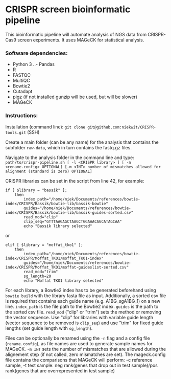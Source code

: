 # CRISPR screen bioinformatic pipeline


This bioinformatic pipeline will automate analysis of NGS data from CRISPR-Cas9 screen experiments. It uses MAGeCK for statistical analysis.

### Software dependencies:
- Python 3
..- Pandas
- R
- FASTQC
- MultiQC
- Bowtie2 
- Cutadapt
- pigz (if not installed gunzip will be used, but will be slower)
- MAGeCK

### Instructions:

Installation (command line): `git clone git@github.com:niekwit/CRISPR-tools.git` (SSH)

Create a main folder (can be any name) for the analysis that contains the subfolder `raw-data`, which in turn contains the fastq.gz files.

Navigate to the analysis folder in the command line and type: `path/to/crispr-pipeline.sh [ -l <CRISPR library> ] [ -n <rename.config> OPTIONAL] [-m <INT> number of mismatches allowed for alignment (standard is zero) OPTIONAL]`

CRISPR libraries can be set in the script from line 42, for example:
```
if [ $library = "bassik" ];
	then
		index_path="/home/niek/Documents/references/bowtie-index/CRISPR/Bassik/bowtie-lib/bassik-bowtie"
		guides="/home/niek/Documents/references/bowtie-index/CRISPR/Bassik/bowtie-lib/bassik-guides-sorted.csv"
		read_mod="clip"
		clip_seq="GTTTAAGAGCTAAGCTGGAAACAGCATAGCAA"
		echo "Bassik library selected"
```
or
```
elif [ $library = "moffat_tko1" ];
	then
		index_path="/home/niek/Documents/references/bowtie-index/CRISPR/Moffat_TKO1/moffat_TKO1-index"
		guides="/home/niek/Documents/references/bowtie-index/CRISPR/Moffat_TKO1/moffat-guideslist-sorted.csv"
		read_mod="trim"
		sg_length=20	
		echo "Moffat TKO1 library selected"
```



For each library, a Bowtie2 index has to be generated beforehand using `bowtie build` with the library fasta file as input. Additionally, a sorted csv file is required that contains each guide name (e.g. A1BG_sgA1BG_1) on a new line.
`index_path` is the file path to the Bowtie2 index. `guides` is the path to the sorted csv file. `read_mod` ("clip" or "trim") sets the method or removing the vector sequence. Use "clip" for libraries with variable guide length (vector sequence to be removed is `clip_seq`) and use "trim" for fixed guide lengths (set guide length with `sg_length`).

Files can be optionally be renamed using the `-n` flag and a config file (`rename.config`), as file names are used to generate sample names for MAGeCK. `-m INT` sets the number of mismatches that are allowed during the alignement step (if not called, zero mismatches are set).
The mageck.config file contains the comparisons that MAGeCK will perform: -c reference sample, -t test sample: neg rank(genes that drop out in test sample)/pos rank(genes that are overrepresented in test sample)

